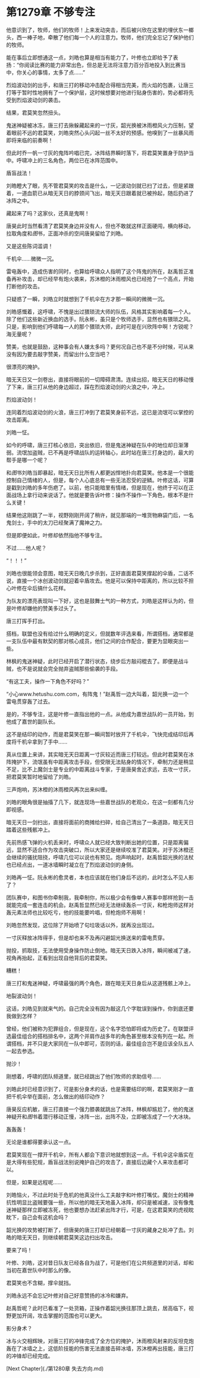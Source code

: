 # 第1279章 不够专注

他意识到了，牧师，他们的牧师！上来发动突击，而后被兴欣在这里的埋伏东一榔头，西一棒子地，牵散了他们每一个人的注意力。牧师，他们完全忘记了保护他们的牧师。

能在事后立即想通这一点，刘皓也算是相当有能力了，叶修也立即给予了表扬：“你阅读比赛的能力非常出色，但总是无法将注意力百分百地投入到比赛当中，你关心的事情，太多了点……”

烈焰波动剑的出手，和唐三打的移动冲击配合得相当完美，而火焰的包裹，让唐三打等于暂时性地拥有了一个保护层，这时候想要对他进行贴身伤害的，势必都将先受到烈焰波动剑的袭击。

结果，君莫笑忽然扭头。

鬼迷神疑被冰冻，唐三打去揪躲藏起来的一寸灰，韶光换被沐雨橙风火力压制，望着眼前不远的君莫笑，刘皓突然心头闪起一丝不太好的预感。他嗅到了一丝暴风雨即将来临的前奏啊！

但此时乔一帆一寸灰的鬼阵吟唱已完，冰阵结界瞬时落下，将君莫笑置身于防护当中。呼啸冲上的三名角色，两位已在冰阵范围中。

盾盲战法！

刘皓瞪大了眼，先不管君莫笑的攻击是什么，一记波动剑就已扫了过去，但是紧跟着，一道血箭已从暗无天日的脖颈间飞出，暗无天日跟着就已被拎起，随后扔进了冰阵之中。

藏起来了吗？这家伙，还真是鬼啊！

唐昊此时当然看清了君莫笑身边并没有人，但也不敢就这样正面硬闯，横向移动，拉取角度和*图*书，正面冲杀的空间唐昊留给了刘皓。

又是这些陈词滥调！

千机伞……微微一沉。

雷电轰中，造成伤害的同时，也算给呼啸众人指明了这个阵鬼的所在，赵禹哲正准备再补攻击，却已经早有炮火袭来，苏沐橙的沐雨橙风也已经抢了一个高点，开始打断他的攻击。

只疑惑了一瞬，刘皓立时就想到了千机伞在方才那一瞬间的微微一沉。

刘皓感慨着，这呼啸，不愧是出过猥琐流大师的队伍，风格其实影响着每一个人。除了他们这些新近换血的选手。阮永彬，虽只是个牧师选手，显然也有猥琐之风。只是，影响到他们呼啸每一人的那个猥琐大师，此时可是在兴欣阵中啊！方锐呢？海无量呢？

赞美，也就是鼓励，这种事会有人嫌太多吗？更何况自己也不是不分时候，可从来没有因为要去敲字赞美，而留出什么空当吧？

很漂亮的掩护。

暗无天日又一剑卷出，直接将眼前的一切障碍肃清。连续出招，暗无天日的移动慢了下来，唐三打从他的身边超过，踩在烈焰波动剑的火浪之中，冲上。

烈焰波动剑！

连同着烈焰波动剑的火浪，唐三打冲到了君莫笑身前不远，这已是流氓可以掌控的攻击距离。

刘皓一怔。

如今的呼啸，唐三打核心依旧，突出依旧，但是鬼迷神疑在队中的地位却日渐薄弱。流氓加盗贼，已不再是呼啸战队的运转轴心，此时站在唐三打身边的，最大的帮手是哪一个呢？

和*图*书刘皓当即暴起，暗无天日比所有人都更凶悍地扑向君莫笑。他本是一个很能控制自己情绪的人，但是，每个人心底总有一些无法忍受的逆鳞。叶修这话，可算是戳到刘皓的多年伤疤了。以前，他只能暗里有情绪，但是现在，他终于可以在正面战场上拿行动来说话了。他就是要告诉叶修：操作不操作一下角色，根本不是什么关键！

结果他这刚跳了一半，视野刚刚开阔了稍许，就见那端的一堆货物麻袋门后，一名鬼剑士，手中的太刀已经聚满了魔神之力。

但是即便如此，叶修却依然指他不够专注。

不过……他人呢？

“！！！”

刘皓也很能领会意图，暗无天日晚几步杀到，正好直面君莫笑撑起的伞盾，二话不说，直接一个冰创波动剑就迎着伞盾攻去。他是可以保持中距离的，所以比较不担心叶修在伞后搞什么花样。

为队友的漂亮表现叫一下好，这也是鼓舞士气的一种方式，刘皓是这样认为的，但是叶修却嫌他的赞美多过头了。

唐三打挥手打出。

搭档，联盟也没有给过什么明确的定义，但就数年评选来看，所谓搭档，通常都是一支队伍中最有默契的那对核心成员，他们之间的合作配合，要更为显眼突出一些。

林枫的鬼迷神疑，此时已经开启了潜行状态，绕步后方敲闷棍去了。即便是战斗贼，也不是说就会完全抛弃盗贼那些偷袭的手段。

“有这工夫，操作一下角色不好吗？”

“小心www.hetushu.com.com，有阵鬼！”赵禹哲一边大叫着，韶光换一边一个雷电贯穿轰了过去。

是的，不够专注，这是叶修一直指出他的一点。从他成为嘉世战队的一员开始，到他成了嘉世的副队长。

这不是结印的动作，而是君莫笑在那一瞬间暂时放开了千机伞，飞快完成结印后再度将千机伞拿到了手中……

真从位置上来讲，其实暗无天日距离一寸灰较近而唐三打较远。但此时君莫笑在冰阵掩护下，流氓虽有中距离攻击手段，但受限无法贴身的情况下，牵制力还是稍显不足，比不上魔剑士是专业的中距离战斗专家，于是唐昊舍近求远，去攻一寸灰，把君莫笑暂时地留给了刘皓。

三声炮响，苏沐橙的沐雨橙风再次出来纠缠。

刘皓的眼角很是抽搐了几下，就连现场一些嘉世战队的老观众，在这一刻都有几分即视感。

暗无天日一剑扫出，直接将面前的商摊给扫碎，给自己清出了一条道路，暗无天日踏着这些残骸冲上。

先前热感飞弹的火机丢来时，呼啸众人就已经大致判断出她的位置，只是距离偏远，显然不适合作为攻击突破口，所以大家还是继续咬准了君莫笑。对于苏沐橙还会继续的骚扰阻挠，呼啸几位可以说也有预见。炮声响起时，赵禹哲韶光换的法杖也已经点出，一道冰墙瞬时凝立在了烈焰波动剑的身侧。

刘皓再一怔。阮永彬的愈灵者，本也应该就在他们身后不远的，此时怎么不见人影了？

团队赛中，和图书你牵制我，我牵制你，所以极少会有像单人赛事中那样抢到一击就能完成一套连击的机会。赵禹哲显然已经无法继续轰杀一寸灰，和枪炮师这样对轰元素法师也比较吃亏，他的技能要吟唱，但枪炮师不用啊！

刘皓忽然发现，这位除了开始喷了句垃圾话以外，就再没出现过。

一寸灰释放冰阵得手，但是却也来不及再闪避韶光换送来的雷电贯穿。

抛投，抓取技，无法使用受身操作防止倒地。暗无天日跌入冰阵，瞬间被减了速，视角再抬起，正看到出现自他背后的君莫笑。

糟糕！

唐三打和鬼迷神疑，呼啸最强的两个角色，跟在暗无天日身后从这道残骸上冲上。

地裂波动剑！

这话，刘皓见到就来气的。自己完全没有因为敲这几个字耽误到操作，你到底还要我做到怎样？

曾经，他们被称为犯罪组合，但是现在，这个名字恐怕即将成为历史了。在联盟评选最佳组合的搭档排名中，这两个并肩作战多年的角色甚至根本没有列在一起。所谓搭档，并不只是大家同在一队中即可，否则的话，最佳组合岂不是应该全队五人一起去参选。

抛沙！

刚想着，呼啸的团队频道里，就已经跳出了他们牧师的求助信号……

刘皓此时已经意识到了，可是影分身术的话，也是需要结印的啊，君莫笑刚才一直把千机伞举在面前，怎么做出的结印动作？

唐昊反应机敏，唐三打直接一个强力膝袭就跳出了冰阵，林枫却尴尬了，他的鬼迷神疑开和*图*书着潜行移动正慢，冰阵一出，出阵不及，立即被冻成了一个大冰块。

轰轰轰！

无论是谁都得要承认这一点。

君莫笑现在一撑开千机伞，所有人都会下意识地就想到这一点。千机伞这伞盾实在是大得有些犯规，盾盲战法别说掩护自己的攻击了，直接后边藏个人来攻击都可以。

但是，如果是远程呢……

刘皓恼火，不过此时处于危机的他真没什么工夫敲字和叶修打嘴仗。魔剑士的精神抗性明显比盗贼要强一些，所以他的暗无天地虽入冰阵，却只是被减速，没有像鬼迷神疑那样立即被冻死，他也要想办法赶紧出阵才行，可是，在这君莫笑的虎视眈眈下，自己会有这机会吗？

韶光换的攻势被打断了，但唐昊的唐三打却已经朝着一寸灰的藏身之处冲了去。刘皓的暗无天日，则继续朝君莫笑这边扫出攻击。

要来了吗！

叶修、刘皓，这对昔日队友已经各自为战了，可是他们在公共频道里的对话，却和当初在嘉世队中时那么的像。

君莫笑也不含糊，撑伞就挡。

刘皓永远不会忘记叶修对自己好意赞扬的冰冷和嫌弃。

赵禹哲呢？此时已看准了一处货箱，正操作着韶光换往那顶上跳去，居高临下，视野更加开阔，攻击掌握的范围也可以更大。

影分身术？

冰与火交相辉映，对唐三打的冲锋完成了全方位的掩护，沐雨橙风射来的反坦克炮轰在了冰墙之上，这低阶技能的伤害无法直接击碎冰墙，苏沐橙再出技能，唐三打的冲锋却已经完成。



[Next Chapter](./第1280章 失去方向.md)